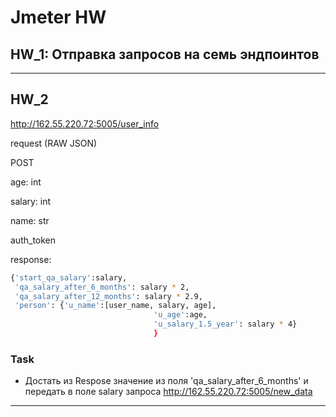 # Jmeter HW
## HW_1: Отправка запросов на семь эндпоинтов
***
## HW_2
http://162.55.220.72:5005/user_info

request (RAW JSON)

POST

age: int

salary: int

name: str

auth_token


response:
```sh
{'start_qa_salary':salary,
 'qa_salary_after_6_months': salary * 2,
 'qa_salary_after_12_months': salary * 2.9,
 'person': {'u_name':[user_name, salary, age],
                                'u_age':age,
                                'u_salary_1.5_year': salary * 4}
                                }
```
### Task
- Достать из Respose значение из поля 'qa_salary_after_6_months' и передать в поле salary запроса http://162.55.220.72:5005/new_data
***
